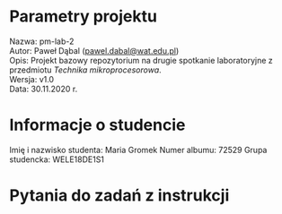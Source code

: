 # Parametry projektu

Nazwa: pm-lab-2  
Autor: Paweł Dąbal (pawel.dabal@wat.edu.pl)  
Opis: Projekt bazowy repozytorium na drugie spotkanie laboratoryjne z przedmiotu _Technika mikroprocesorowa_.  
Wersja: v1.0  
Data: 30.11.2020 r.

# Informacje o studencie

Imię i nazwisko studenta: Maria Gromek 
Numer albumu: 72529 
Grupa studencka: WELE18DE1S1 

# Pytania do zadań z instrukcji

